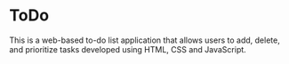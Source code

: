 # ToDo
This is a web-based to-do list application that allows users to add, delete, and prioritize tasks developed using HTML, CSS and JavaScript.
